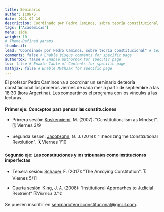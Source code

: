 ```yaml
---
title: Seminario 
author: ICON•S
date: 2021-07-16
description: Coordinado por Pedro Caminos, sobre teoría constitucional
tags: ["Académicas"]
menu: side 
weight: 10
# Theme-Defined params
thumbnail: 
lead: "Coordinado por Pedro Caminos, sobre teoría constitucional" # Lead text
comments: false # Enable Disqus comments for specific page
authorbox: false # Enable authorbox for specific page
toc: false # Enable Table of Contents for specific page
mathjax: false # Enable MathJax for specific page
---
```


El profesor Pedro Caminos va a coordinar un seminario de teoría constitucional los primeros viernes de cada mes a partir de septiembre a las 18:30 (hora Argentina). Les compartimos el programa con los vínculos a las lecturas. 

#### Primer eje: Conceptos para pensar las constituciones  

- Primera sesión: [Koskenniemi](/files/papers/Koskenniemi.pdf), M. (2007): "Constitutionalism as Mindset". 🗓 Viernes 3/9  

- Segunda sesión: [Jacobsohn](/files/papers/Jacobsohn.pdf), G. J. (2014): "Theorizing the Constitutional Revolution". 🗓 Viernes 1/10  


#### Segundo eje: Las constituciones y los tribunales como instituciones imperfectas 

- Tercera sesión: [Schauer](/files/papers/Schauer.pdf), F. (2017): "The Annoying Constitution". 🗓 Viernes 5/11

- Cuarta sesión: [King](/files/papers/King.pdf), J. A. (2008): "Institutional Approaches to Judicial Restraint" 🗓Viernes 3/12

Se pueden inscribir en seminarioteoriaconstitucional@gmail.com. 
